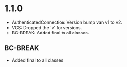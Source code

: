 # 1.1.0
- AuthenticatedConnection: Version bump van v1 to v2.
- VCS: Dropped the 'v' for versions.
- BC-BREAK: Added final to all classes.

## BC-BREAK
- Added final to all classes